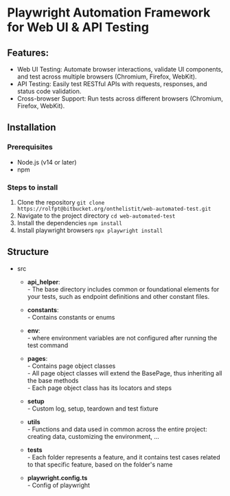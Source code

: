 # Playwright Automation Framework for Web UI & API Testing
## Features:
- Web UI Testing: Automate browser interactions, validate UI components, and test across multiple browsers (Chromium, Firefox, WebKit).
- API Testing: Easily test RESTful APIs with requests, responses, and status code validation.
- Cross-browser Support: Run tests across different browsers (Chromium, Firefox, WebKit).
## Installation
### Prerequisites
- Node.js (v14 or later)
- npm
### Steps to install
1. Clone the repository
```git clone https://rolfpt@bitbucket.org/onthelistit/web-automated-test.git```
2. Navigate to the project directory
```cd web-automated-test```
3. Install the dependencies
```npm install```
4. Install playwright browsers
```npx playwright install```
## Structure
* src
    - **api_helper**:
<br>- The base directory includes common or foundational elements for your tests, such as endpoint definitions and other constant files.
    - **constants**:
<br>- Contains constants or enums
    -  **env**:
<br>- where environment variables are not configured after running the test command

    - **pages**:
<br>- Contains page object classes
<br>- All page object classes will extend the BasePage, thus inheriting all the base methods
<br>- Each page object class has its locators and steps
    - **setup**
<br>- Custom log, setup, teardown and test fixture
    -   **utils**
<br>- Functions and data used in common across the entire project: creating data, customizing the environment, ...
    - **tests**
<br>- Each folder represents a feature, and it contains test cases related to that specific feature, based on the folder's name
    - **playwright.config.ts**
<br>- Config of playwright